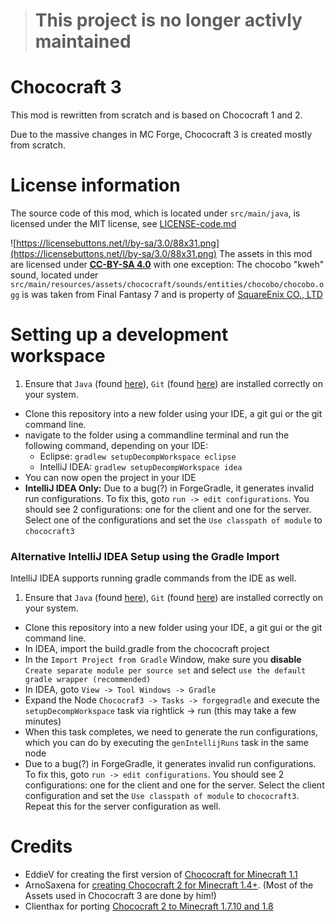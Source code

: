 ># This project is no longer activly maintained

# Chococraft 3
This mod is rewritten from scratch and is based on Chococraft 1 and 2.

Due to the massive changes in MC Forge, Chococraft 3 is created mostly from scratch.

# License information
The source code of this mod, which is located under `src/main/java`, is licensed under the MIT license, see [LICENSE-code.md](LICENSE-code.md)

![https://licensebuttons.net/l/by-sa/3.0/88x31.png](https://licensebuttons.net/l/by-sa/3.0/88x31.png)
The assets in this mod are licensed under [**CC-BY-SA 4.0**](https://creativecommons.org/licenses/by-sa/4.0/)
with one exception:
The chocobo "kweh" sound, located under `src/main/resources/assets/chococraft/sounds/entities/chocobo/chocobo.ogg` is
was taken from Final Fantasy 7 and is property of [SquareEnix CO., LTD](http://www.square-enix.com/)

# Setting up a development workspace
1. Ensure that `Java` (found [here](http://www.oracle.com/technetwork/java/javase/downloads/jdk8-downloads-2133151.html)), `Git` (found [here](http://git-scm.com/)) are installed correctly on your system.
- Clone this repository into a new folder using your IDE, a git gui or the git command line.
- navigate to the folder using a commandline terminal and run the following command, depending on your IDE:
  - Eclipse: `gradlew setupDecompWorkspace eclipse`
  - IntelliJ IDEA: `gradlew setupDecompWorkspace idea`
- You can now open the project in your IDE
- **IntelliJ IDEA Only:** Due to a bug(?) in ForgeGradle, it generates invalid run configurations. To fix this, goto `run -> edit configurations`. You should see 2 configurations: one for the client and one for the server. Select one of the configurations and set the `Use classpath of module` to `chococraft3`

### Alternative IntelliJ IDEA Setup using the Gradle Import
IntelliJ IDEA supports running gradle commands from the IDE as well.
1. Ensure that `Java` (found [here](http://www.oracle.com/technetwork/java/javase/downloads/jdk8-downloads-2133151.html)), `Git` (found [here](http://git-scm.com/)) are installed correctly on your system.
- Clone this repository into a new folder using your IDE, a git gui or the git command line.
- In IDEA, import the build.gradle from the chococraft project
- In the `Import Project from Gradle` Window, make sure you **disable** `Create separate module per source set` and select `use the default gradle wrapper (recommended)`
- In IDEA, goto `View -> Tool Windows -> Gradle`
- Expand the Node `Chococraf3 -> Tasks -> forgegradle` and execute the `setupDecompWorkspace` task via rightlick -> run (this may take a few minutes)
- When this task completes, we need to generate the run configurations, which you can do by executing the `genIntellijRuns` task in the same node
- Due to a bug(?) in ForgeGradle, it generates invalid run configurations. To fix this, goto `run -> edit configurations`. You should see 2 configurations: one for the client and one for the server. Select the client configuration and set the `Use classpath of module` to `chococraft3`. Repeat this for the server configuration as well.

# Credits
* EddieV for creating the first version of [Chococraft for Minecraft 1.1](http://www.minecraftforum.net/forums/search?by-author=EddieV&page=5&search-thread-id=1280466)
* ArnoSaxena for [creating Chococraft 2 for Minecraft 1.4+](http://www.minecraftforum.net/forums/mapping-and-modding/minecraft-mods/1282382-1-6-x-1-5-x-forge-torojimas-chococraft-3-0-3). (Most of the Assets used in Chococraft 3 are done by him!)
* Clienthax for porting [Chococraft 2 to Minecraft 1.7.10 and 1.8](http://www.minecraftforum.net/forums/mapping-and-modding/minecraft-mods/2269183-1-8-clienthaxs-chococraft-2-happiness-distilled)
